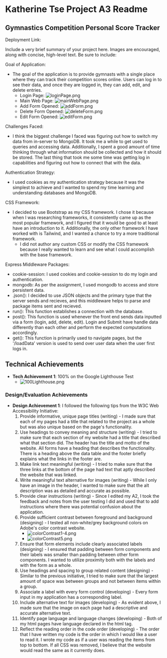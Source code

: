Katherine Tse Project A3 Readme
===

## Gymnastics Competition Personal Score Tracker

Deployment Link: 

Include a very brief summary of your project here. Images are encouraged, along with concise, high-level text. Be sure to include:

Goal of Application: 
- The goal of the application is to provide gymnasts with a single place where they can track their competition scores online. Users can log in to see their data, and once they are logged in, they can add, edit, and delete entries. 
  - Login Page: ![loginPage.png](public/images/loginPage.png)
  - Main Web Page: ![mainWebPage.png](public/images/mainWebPage.png)
  - Add Form Opened: ![addForm.png](public/images/addForm.png)
  - Delete Form Opened: ![deleteForm.png](public/images/deleteForm.png)
  - Edit Form Opened: ![editForm.png](public/images/editForm.png)

Challenges Faced:
- I think the biggest challenge I faced was figuring out how to switch my data from in-server to MongoDB. It took me a while to get used to queries and accessing data. Additionally, I spent a good amount of time thinking through what information should be collected and how it should be stored. The last thing that took me some time was getting log in capabilities and figuring out how to connect that with the data. 

Authentication Strategy: 
- I used cookies as my authentication strategy because it was the simplest to achieve and I wanted to spend my time learning and understanding databases and MongoDB. 

CSS Framework:
- I decided to use Bootstrap as my CSS framework. I chose it because when I was researching frameworks, it consistently came up as the most popular framework, and I figured that it would be good to at least have an introduction to it. Additionally, the only other framework I have worked with is Tailwind, and I wanted a chance to try a more traditional framework.
  - I did not author any custom CSS or modify the CSS framework because I really wanted to learn and see what I could accomplish with the base framework. 

Express Middleware Packages: 
- cookie-session: I used cookies and cookie-session to do my login and authentication. 
- mongodb: As per the assignment, I used mongodb to access and store persistent data. 
- .json(): I decided to use JSON objects and the primary type that the server sends and recieves, and this middleware helps to parse and package items sent and recieved.
- run(): This function establishes a connection with the database.
- post(): This function is used whenever the front end sends data inputted via a form (login, add, delete, edit). Login and Submit have handle data differently than each other and perform the expected computations accordingly. 
- get(): This function is primarily used to navigate pages, but the '/loadData' version is used to send over user data when the user first logs in.

## Technical Achievements
- **Tech Achievement 1**: 100% on the Google Lighthouse Test
  - ![100Lighthouse.png](public/images/100Lighthouse.png)

### Design/Evaluation Achievements
- **Design Achievement 1**: I followed the following tips from the W3C Web Accessibility Initiative:
  1. Provide informative, unique page titles (writing) - I made sure that each of my pages had a title that related to the project as a whole but was also unique based on the page's functionality.
  2. Use headings to convey meaning and structure (writing) - I tried to make sure that each section of my website had a title that described what that section did. The header has the title and motto of the website. All forms have a heading that describes the functionality. There is a heading above the data table and the footer briefly explains what the links in the footer are. 
  3. Make link text meaningful (writing) - I tried to make sure that the three links at the bottom of the page had text that aptly described the website that was linked. 
  4. Write meaningful text alternative for images (writing) - While I only have an image in the header, I wanted to make sure that the alt description was as detailed and accurate as possible. 
  5. Provide clear instructions (writing) - Since I edited my A2, I took the feedback and notes from the user testing I did and used that to add instructions where there was potential confusion about the application. 
  6. Provide sufficient contrast between foreground and background (designing) - I tested all non-white/grey background colors on Adobe's color contrast website.
     - ![colorContrast1-4.png](public/images/colorContrast1-4.png)
     - ![colorContrast5.png](public/images/colorContrast5.png)
  7. Ensure that form elements include clearly associated labels (designing) - I ensured that padding between form components and their labels was smaller than padding between other form components. I wanted to utilize proximity both with the labels and with the form as a whole. 
  8. Use headings and spacing to group related content (designing) - Similar to the previous initiative, I tried to make sure that the largest amount of space was between groups and not between items within a group.
  9. Associate a label with every form control (developing) - Every form input in my application has a corresponding label.
  10. Include alternative text for images (developing) - As evident above, I made sure that the image on each page had a descriptive and accurate alternative text. 
  11. Identify page language and language changes (developing) - Both of my html pages have language declared in the html tag. 
  12. Reflect the reading order in the code order (developing) - The order that I have written my code is the order in which I would like a user to read it. I wrote my code as if a user was reading the items from top to bottom. If all CSS was removed, I believe that the website would read the same as it currently does. 

